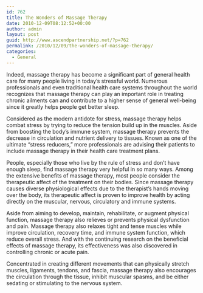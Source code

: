 ```yaml
---
id: 762
title: The Wonders of Massage Therapy
date: 2010-12-09T08:12:52+00:00
author: admin
layout: post
guid: http://www.ascendpartnership.net/?p=762
permalink: /2010/12/09/the-wonders-of-massage-therapy/
categories:
  - General
---
```

Indeed, massage therapy has become a significant part of general health care for many people living in today’s stressful world. Numerous professionals and even traditional health care systems throughout the world recognizes that massage therapy can play an important role in treating chronic ailments can and contribute to a higher sense of general well-being since it greatly helps people get better sleep. 

Considered as the modern antidote for stress, massage therapy helps combat stress by trying to reduce the tension build up in the muscles. Aside from boosting the body’s immune system, massage therapy prevents the decrease in circulation and nutrient delivery to tissues. Known as one of the ultimate “stress reducers,” more professionals are advising their patients to include massage therapy in their health care treatment plans. 

People, especially those who live by the rule of stress and don’t have enough sleep, find massage therapy very helpful in so many ways. Among the extensive benefits of massage therapy, most people consider the therapeutic affect of the treatment on their bodies. Since massage therapy causes diverse physiological effects due to the therapist’s hands moving over the body, its therapeutic affect is proven to improve health by acting directly on the muscular, nervous, circulatory and immune systems.

Aside from aiming to develop, maintain, rehabilitate, or augment physical function, massage therapy also relieves or prevents physical dysfunction and pain. Massage therapy also relaxes tight and tense muscles while improve circulation, recovery time, and immune system function, which reduce overall stress. And with the continuing research on the beneficial effects of massage therapy, its effectiveness was also discovered in controlling chronic or acute pain. 

Concentrated in creating different movements that can physically stretch muscles, ligaments, tendons, and fascia, massage therapy also encourages the circulation through the tissue, inhibit muscular spasms, and be either sedating or stimulating to the nervous system.